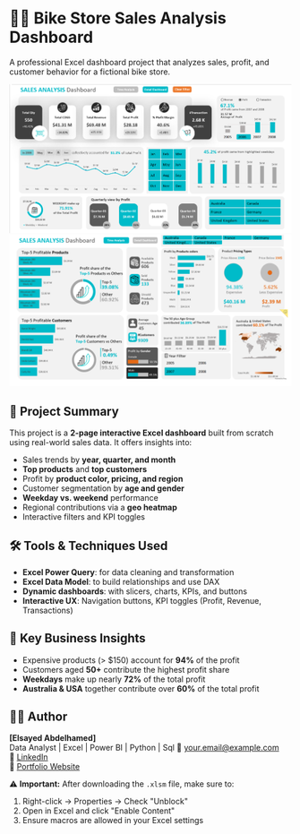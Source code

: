# 🚴‍♂️ Bike Store Sales Analysis Dashboard

A professional Excel dashboard project that analyzes sales, profit, and customer behavior for a fictional bike store.

![Dashboard Page 1](https://github.com/sayedsoliman0047/bike-store-sales-dashboard/blob/main/Dashboard-1.png)
![Dashboard Page 2](https://github.com/sayedsoliman0047/bike-store-sales-dashboard/blob/main/Dashboard-2.png)

## 📌 Project Summary

This project is a **2-page interactive Excel dashboard** built from scratch using real-world sales data. It offers insights into:

- Sales trends by **year, quarter, and month**
- **Top products** and **top customers**
- Profit by **product color, pricing, and region**
- Customer segmentation by **age and gender**
- **Weekday vs. weekend** performance
- Regional contributions via a **geo heatmap**
- Interactive filters and KPI toggles

## 🛠️ Tools & Techniques Used

- **Excel Power Query**: for data cleaning and transformation  
- **Excel Data Model**: to build relationships and use DAX  
- **Dynamic dashboards**: with slicers, charts, KPIs, and buttons  
- **Interactive UX**: Navigation buttons, KPI toggles (Profit, Revenue, Transactions)

## 🧠 Key Business Insights

- Expensive products (> $150) account for **94%** of the profit
- Customers aged **50+** contribute the highest profit share
- **Weekdays** make up nearly **72%** of the total profit
- **Australia & USA** together contribute over **60%** of the total profit


## 👨‍💻 Author

**[Elsayed Abdelhamed]**  
Data Analyst | Excel | Power BI | Python | Sql
📧 your.email@example.com  
🔗 [LinkedIn](https://linkedin.com/in/your-profile)  
🔗 [Portfolio Website](https://yourportfolio.com)

⚠️ **Important:** After downloading the `.xlsm` file, make sure to:

1. Right-click → Properties → Check "Unblock"
2. Open in Excel and click "Enable Content"
3. Ensure macros are allowed in your Excel settings
